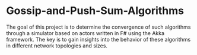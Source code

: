 # Gossip-and-Push-Sum-Algorithms
The goal of this project is to determine the convergence of such algorithms through a simulator based on actors written in F# using the Akka framework. The key is to gain insights into the behavior of these algorithms in different network topologies and sizes.
